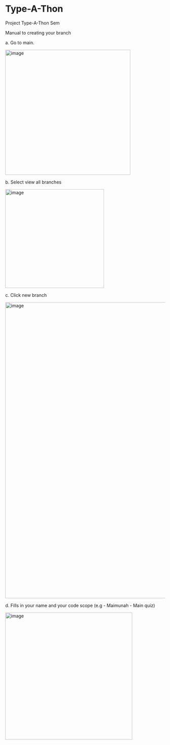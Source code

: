# Type-A-Thon
Project Type-A-Thon Sem

Manual to creating your branch
   
a. Go to main.

<img width="394" alt="image" src="https://github.com/adhiml/Type-A-Thon/assets/122215755/327c038a-1c5f-480b-8362-3571e7ab2ed0">

b. Select view all branches

<img width="311" alt="image" src="https://github.com/adhiml/Type-A-Thon/assets/122215755/ba1f4827-7204-4b40-a538-f2544b425355">

c. Click new branch

<img width="932" alt="image" src="https://github.com/adhiml/Type-A-Thon/assets/122215755/82e79227-af4a-4995-85f4-23a745a375f2">

d. Fills in your name and your code scope (e.g - Maimunah - Main quiz)

<img width="400" alt="image" src="https://github.com/adhiml/Type-A-Thon/assets/122215755/f07182d9-825a-49b6-b474-bfca9329b61f">

